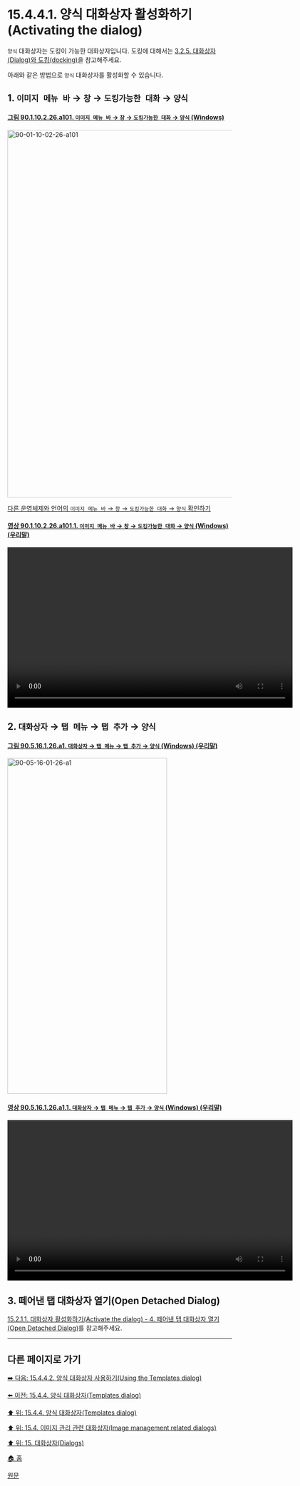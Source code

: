 # 15.4.4.1. 양식 대화상자 활성화하기(Activating the dialog)

`양식` 대화상자는 도킹이 가능한 대화상자입니다. 도킹에 대해서는 [3.2.5. 대화상자(Dialog)와 도킹(docking)](./03-02-05-00-dialogs-and-docking.md)을 참고해주세요.

아래와 같은 방법으로 `양식` 대화상자를 활성화할 수 있습니다.

<a id="15-04-04-01-s1"></a>

## 1. `이미지 메뉴 바` → `창` → `도킹가능한 대화` → `양식`

<a id="90-01-10-02-26-a101"></a>

#### [그림 90.1.10.2.26.a101. `이미지 메뉴 바` → `창` → `도킹가능한 대화` → `양식` (Windows)](./90-01-10-02-26-templates.md#90-01-10-02-26-a101)
<img width="980" height="825" alt="90-01-10-02-26-a101" src="https://github.com/user-attachments/assets/4677f6fa-e523-4668-b078-7c5dd03bede3" />

[다른 운영체제와 언어의 `이미지 메뉴 바` → `창` → `도킹가능한 대화` → `양식` 확인하기](./90-01-10-02-26-templates.md#90-01-10-02-26-a102)

<a id="90-01-10-02-26-a101-01"></a>

#### [영상 90.1.10.2.26.a101.1. `이미지 메뉴 바` → `창` → `도킹가능한 대화` → `양식` (Windows) (우리말)](./90-01-10-02-26-templates.md#90-01-10-02-26-a101-01)
<video controls="controls" width="640" height="360" src="https://github.com/user-attachments/assets/05c71f55-3d0d-4551-b1d9-7047cc28b9eb"></video>

<a id="15-04-04-01-s2"></a>

## 2. `대화상자` → `탭 메뉴` → `탭 추가` → `양식`

<a id="90-05-16-01-26-a1"></a>

#### [그림 90.5.16.1.26.a1. `대화상자` → `탭 메뉴` → `탭 추가` → `양식` (Windows) (우리말)](./90-05-16-01-26-templates.md#90-05-16-01-26-a1)
<img width="358" height="754" alt="90-05-16-01-26-a1" src="https://github.com/user-attachments/assets/e4715ff6-36f0-4c22-b1b7-2942f2a8a858" />

<a id="90-05-16-01-26-a1-01"></a>

#### [영상 90.5.16.1.26.a1.1. `대화상자` → `탭 메뉴` → `탭 추가` → `양식` (Windows) (우리말)](./90-05-16-01-26-templates.md#90-05-16-01-26-a1-01)
<video controls="controls" width="640" height="360" src="https://github.com/user-attachments/assets/1b0b0753-f4fc-4673-b925-cd8232219690"></video>

<a id="15-04-04-01-s3"></a>

## 3. 떼어낸 탭 대화상자 열기(Open Detached Dialog)

[15.2.1.1. 대화상자 활성화하기(Activate the dialog) - 4. 떼어낸 탭 대화상자 열기(Open Detached Dialog)](./15-02-01-01-activate_the_dialog.md#15-02-01-01-s4)를 참고해주세요.

***

## 다른 페이지로 가기

[➡️ 다음: 15.4.4.2. 양식 대화상자 사용하기(Using the Templates dialog)](./15-04-04-02-00-using_the_templates_dialog.md)

[⬅️ 이전: 15.4.4. 양식 대화상자(Templates dialog)](./15-04-04-00-templates-dialog.md)

[⬆️ 위: 15.4.4. 양식 대화상자(Templates dialog)](./15-04-04-00-templates-dialog.md)

[⬆️ 위: 15.4. 이미지 관리 관련 대화상자(Image management related dialogs)](./15-04-00-image-management-related-dialogs.md)

[⬆️ 위: 15. 대화상자(Dialogs)](./15-00-dialogs.md)

[🏠 홈](./00-home.md)

[원문](https://docs.gimp.org/2.10/ko/gimp-template-dialog.html#idm21320)